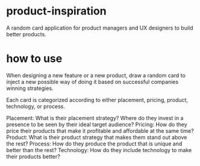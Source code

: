 # product-inspiration
A random card application for product managers and UX designers to build better products.

# how to use
When designing a new feature or a new product, draw a random card to inject a new possible way of doing it based on successful companies winning strategies.

Each card is categorized according to either placement, pricing, product, technology, or process.

Placement: What is their placement strategy?  Where do they invest in a presence to be seen by their ideal target audience?
Pricing:  How do they price their products that make it profitable and affordable at the same time?
Product:  What is their product strategy that makes them stand out above the rest?
Process:  How do they produce the product that is unique and better than the rest?
Technology: How do they include technology to make their products better?
